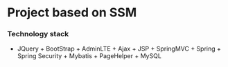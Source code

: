 # Project based on SSM

### Technology stack
  * JQuery + BootStrap + AdminLTE + Ajax + JSP + SpringMVC + Spring + Spring Security + Mybatis + PageHelper + MySQL 
